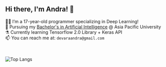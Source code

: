 ## Hi there, I'm Andra! 👋

🧙‍♂️ I’m a 17-year-old programmer specializing in Deep Learning! <br/>
🚀 Pursuing my [Bachelor's in Artificial Intelligence](https://www.apu.edu.my/our-courses/undergraduate-studies/computing-technology-games-development/bachelor-computer-science-artificial-intelligence) @ Asia Pacific University <br/>
⚗️ Currently learning Tensorflow 2.0 Library + Keras API <br/>
📫 You can reach me at:   `devaraandra@gmail.com` <br/>

<br/>

![Top Langs](https://github-readme-stats.vercel.app/api/top-langs/?username=DevaraAlandra&show_icons=true&locale=en&theme=tokyonight)
